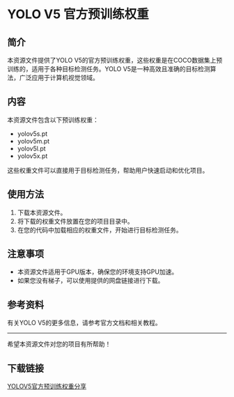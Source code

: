 # YOLO V5 官方预训练权重

## 简介

本资源文件提供了YOLO V5的官方预训练权重，这些权重是在COCO数据集上预训练的，适用于各种目标检测任务。YOLO V5是一种高效且准确的目标检测算法，广泛应用于计算机视觉领域。

## 内容

本资源文件包含以下预训练权重：

- yolov5s.pt
- yolov5m.pt
- yolov5l.pt
- yolov5x.pt

这些权重文件可以直接用于目标检测任务，帮助用户快速启动和优化项目。

## 使用方法

1. 下载本资源文件。
2. 将下载的权重文件放置在您的项目目录中。
3. 在您的代码中加载相应的权重文件，开始进行目标检测任务。

## 注意事项

- 本资源文件适用于GPU版本，确保您的环境支持GPU加速。
- 如果您没有梯子，可以使用提供的网盘链接进行下载。

## 参考资料

有关YOLO V5的更多信息，请参考官方文档和相关教程。

---

希望本资源文件对您的项目有所帮助！

## 下载链接

[YOLOV5官方预训练权重分享](https://pan.quark.cn/s/58864d1c8ea0)